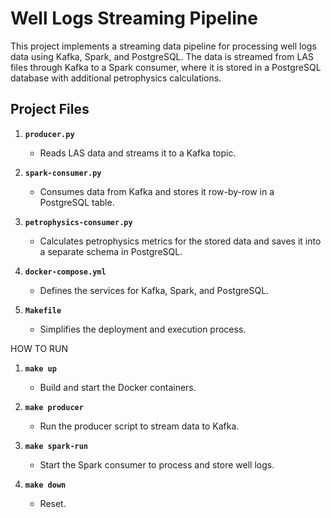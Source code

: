 # Well Logs Streaming Pipeline

This project implements a streaming data pipeline for processing well logs data using Kafka, Spark, and PostgreSQL. The data is streamed from LAS files through Kafka to a Spark consumer, where it is stored in a PostgreSQL database with additional petrophysics calculations.

## Project Files

1. **`producer.py`**
   - Reads LAS data and streams it to a Kafka topic.

2. **`spark-consumer.py`**
   - Consumes data from Kafka and stores it row-by-row in a PostgreSQL table.

3. **`petrophysics-consumer.py`**
   - Calculates petrophysics metrics for the stored data and saves it into a separate schema in PostgreSQL.

4. **`docker-compose.yml`**
   - Defines the services for Kafka, Spark, and PostgreSQL.

5. **`Makefile`**
   - Simplifies the deployment and execution process.

HOW TO RUN

1. **`make up`**
   - Build and start the Docker containers.

2. **`make producer`**
   - Run the producer script to stream data to Kafka.

3. **`make spark-run`**
   - Start the Spark consumer to process and store well logs.

4. **`make down`**
   - Reset.